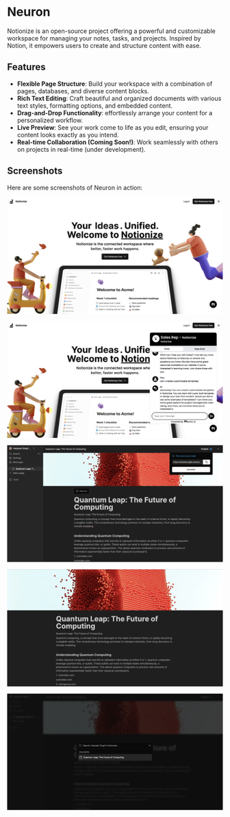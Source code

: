 # Neuron

Notionize is an open-source project offering a powerful and customizable workspace for managing your notes, tasks, and projects. Inspired by Notion, it empowers users to create and structure content with ease.

## Features

- **Flexible Page Structure**: Build your workspace with a combination of pages, databases, and diverse content blocks.
- **Rich Text Editing**: Craft beautiful and organized documents with various text styles, formatting options, and embedded content.
- **Drag-and-Drop Functionality**: effortlessly arrange your content for a personalized workflow.
- **Live Preview**: See your work come to life as you edit, ensuring your content looks exactly as you intend.
- **Real-time Collaboration (Coming Soon!)**: Work seamlessly with others on projects in real-time (under development).

## Screenshots

Here are some screenshots of Neuron in action:

![Screenshot 1](./public/screenshots/s1.png)

![Screenshot 1](./public/screenshots/s2.png)

![Screenshot 1](./public/screenshots/s3.png)

![Screenshot 1](./public/screenshots/s4.png)

![Screenshot 1](./public/screenshots/s5.png)
